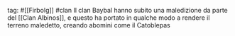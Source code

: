tag: #[[Firbolg]] #clan
Il clan Baybal hanno subito una maledizione da parte del [[Clan Albinos]], e questo ha portato in qualche modo a rendere il terreno maledetto, creando abomini come il Catoblepas
